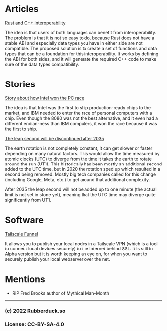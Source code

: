 # Articles

[Rust and C++ interoperability](https://slint-ui.com/blog/rust-and-cpp.html)

The idea is that users of both languages can benefit from interoperability. The problem is that it is not so easy to do, because Rust does not have a stable ABI and especially data types you have in either side are not compatible. The proposed solution is to create a set of functions and data types that can be a foundation for this interoperability.
It works by defining the ABI for both sides, and it will generate the required C++ code to make sure of the data types compatibility.

# Stories

[Story about how Intel won the PC race](https://spectrum.ieee.org/the-inside-story-of-texas-instruments-biggest-blunder-the-tms9900-microprocessor)

The idea is that Intel was the first to ship production-ready chips to the market, and IBM needed to enter the race of personal computers with a chip. Even though the 8080 was not the best alternative, and it even had a different endian-ness than IBM computers, it won the race because it was the first to ship.

[The leap second will be discontinued after 2035](https://www.nature.com/articles/d41586-022-03783-5)

The earth rotation is not completely constant, it can get slower or faster depending on many natural factors. This would allow the time measured by atomic clocks (UTC) to diverge from the time it takes the earth to rotate around the sun (UT1). This historically has been mostly an additional second added to the UTC time, but in 2020 the rotation sped up which resulted in a second being removed. Mostly big tech companies called for this change (including Google, Meta, etc.) to get around that additional complexity.

After 2035 the leap second will not be added up to one minute (the actual limit is not set in stone yet), meaning that the UTC time may diverge quite significantly from UT1.

# Software

[Tailscale Funnel](https://tailscale.com/blog/introducing-tailscale-funnel/)

It allows you to publish your local nodes in a Tailscale VPN (which is a tool to connect local devices securely) to the internet behind SSL. It is still in Alpha version but it is worth keeping an eye on, for when you want to securely publish your local webserver over the net.

# Mentions

- RIP Fred Brooks author of Mythical Man-Month

---
### (c) 2022 Rubberduck.so
### License: CC-BY-SA-4.0
